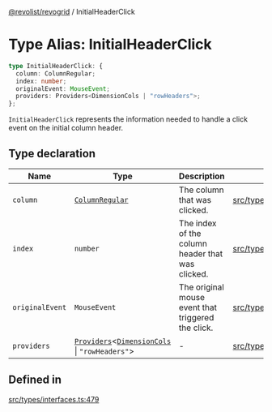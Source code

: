 [@revolist/revogrid](README.md) / InitialHeaderClick

# Type Alias: InitialHeaderClick

```ts
type InitialHeaderClick: {
  column: ColumnRegular;
  index: number;
  originalEvent: MouseEvent;
  providers: Providers<DimensionCols | "rowHeaders">;
};
```

`InitialHeaderClick` represents the information needed to handle a click
event on the initial column header.

## Type declaration

| Name | Type | Description | Defined in |
| ------ | ------ | ------ | ------ |
| `column` | [`ColumnRegular`](Interface.ColumnRegular.md) | The column that was clicked. | [src/types/interfaces.ts:491](https://github.com/revolist/revogrid/blob/0ab93afcbb5b98b002edc76b162fc6cdefa047cd/src/types/interfaces.ts#L491) |
| `index` | `number` | The index of the column header that was clicked. | [src/types/interfaces.ts:483](https://github.com/revolist/revogrid/blob/0ab93afcbb5b98b002edc76b162fc6cdefa047cd/src/types/interfaces.ts#L483) |
| `originalEvent` | `MouseEvent` | The original mouse event that triggered the click. | [src/types/interfaces.ts:487](https://github.com/revolist/revogrid/blob/0ab93afcbb5b98b002edc76b162fc6cdefa047cd/src/types/interfaces.ts#L487) |
| `providers` | [`Providers`](TypeAlias.Providers.md)\<[`DimensionCols`](TypeAlias.DimensionCols.md) \| `"rowHeaders"`\> | - | [src/types/interfaces.ts:492](https://github.com/revolist/revogrid/blob/0ab93afcbb5b98b002edc76b162fc6cdefa047cd/src/types/interfaces.ts#L492) |

## Defined in

[src/types/interfaces.ts:479](https://github.com/revolist/revogrid/blob/0ab93afcbb5b98b002edc76b162fc6cdefa047cd/src/types/interfaces.ts#L479)
